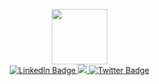<div id="header" align="center">
  <img src="https://media.giphy.com/media/v1.Y2lkPTc5MGI3NjExaXdyeHFrZDl0Nmx6Mjh0N3h1cGR4MXczeGRrMW1oeGtkeWM2ZzZydSZlcD12MV9pbnRlcm5hbF9naWZfYnlfaWQmY3Q9cw/M9gbBd9nbDrOTu1Mqx/giphy.gif" width="100"/>

  <div id="badges">
    <a href="your-linkedin-URL">
      <img src="https://img.shields.io/badge/LinkedIn-blue?style=for-the-badge&logo=linkedin&logoColor=white" alt="LinkedIn Badge"/>
    </a>
    <a href="your-youtube-URL">
      <img src="https://img.shields.io/badge/Telegram-2CA5E0?style=flat-squeare&logo=telegram&logoColor=white"/>
    </a>
    <a href="your-twitter-URL">
      <img src="https://img.shields.io/badge/Twitter-blue?style=for-the-badge&logo=twitter&logoColor=white" alt="Twitter Badge"/>
    </a>
  </div>
</div>
